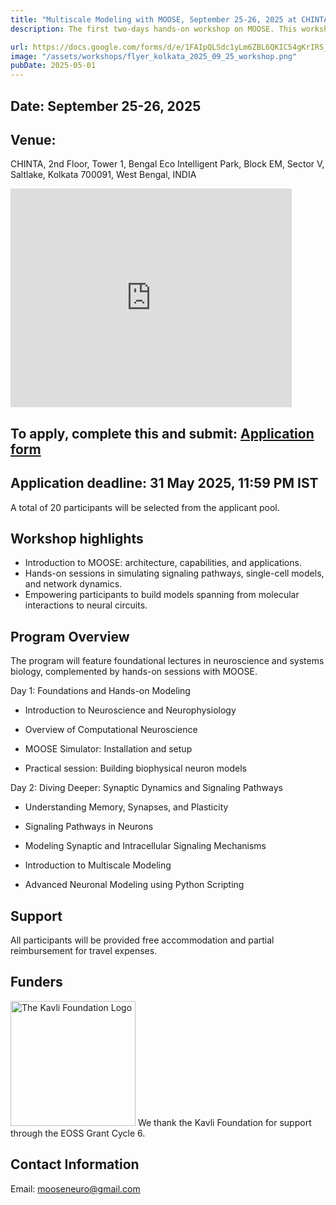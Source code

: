 ```yaml
---
title: "Multiscale Modeling with MOOSE, September 25-26, 2025 at CHINTA, Kolkata"
description: The first two-days hands-on workshop on MOOSE. This workshop is open to undergraduate, masters, and PhD students, and postdoctoral researchers. The sessions will consist of lectures introducing relevant topics in neuroscience followed by hands on computational modeling and simulation with MOOSE. See below for details and application.

url: https://docs.google.com/forms/d/e/1FAIpQLSdc1yLm6ZBL6QKIC54gKrIRS_F_Ble1Q9qhhYeyxvKs78YwCg/viewform?usp=sharing
image: "/assets/workshops/flyer_kolkata_2025_09_25_workshop.png"
pubDate: 2025-05-01
---
```


## Date: September 25-26, 2025

## Venue:

CHINTA, 2nd Floor, Tower 1, Bengal Eco Intelligent Park, Block EM, Sector V, Saltlake, Kolkata 700091, West Bengal, INDIA

<iframe src="https://www.google.com/maps/embed?pb=!1m18!1m12!1m3!1d3684.101014122415!2d88.42473697453391!3d22.575324979489817!2m3!1f0!2f0!3f0!3m2!1i1024!2i768!4f13.1!3m3!1m2!1s0x3a0275b0941c4b39%3A0xeac679d61b1f6e92!2sBengal%20Eco%20Intelligent%20Park%2C%20EM%20Block%2C%20Sector%20V%2C%20Bidhannagar%2C%20Kolkata%2C%20West%20Bengal%20700091!5e0!3m2!1sen!2sin!4v1746460503923!5m2!1sen!2sin" width="450" height="350" style="border:0;" allowfullscreen="" loading="lazy" referrerpolicy="no-referrer-when-downgrade"></iframe>

## To apply, complete this and submit: [Application form](https://docs.google.com/forms/d/e/1FAIpQLSdc1yLm6ZBL6QKIC54gKrIRS_F_Ble1Q9qhhYeyxvKs78YwCg/viewform)

## Application deadline: 31 May 2025, 11:59 PM IST

A total of 20 participants will be selected from the applicant pool.

## Workshop highlights

- Introduction to MOOSE: architecture, capabilities, and applications.
- Hands-on sessions in simulating signaling pathways, single-cell models, and network dynamics.
- Empowering participants to build models spanning from molecular interactions to neural circuits.

## Program Overview

The program will feature foundational lectures in neuroscience and systems biology, complemented by hands-on sessions with MOOSE.

Day 1: Foundations and Hands-on Modeling

- Introduction to Neuroscience and Neurophysiology

- Overview of Computational Neuroscience

- MOOSE Simulator: Installation and setup

- Practical session: Building biophysical neuron models

Day 2: Diving Deeper: Synaptic Dynamics and Signaling Pathways

- Understanding Memory, Synapses, and Plasticity

- Signaling Pathways in Neurons

- Modeling Synaptic and Intracellular Signaling Mechanisms

- Introduction to Multiscale Modeling

- Advanced Neuronal Modeling using Python Scripting

## Support

All participants will be provided free accommodation and partial reimbursement for travel expenses.

## Funders

<img src="/assets/funders/The_Kavli_Foundation_Logo_Blue_Red.png" alt="The Kavli Foundation Logo" width="200"/>
We thank the Kavli Foundation for support through the EOSS Grant Cycle 6.

## Contact Information

Email: mooseneuro@gmail.com
